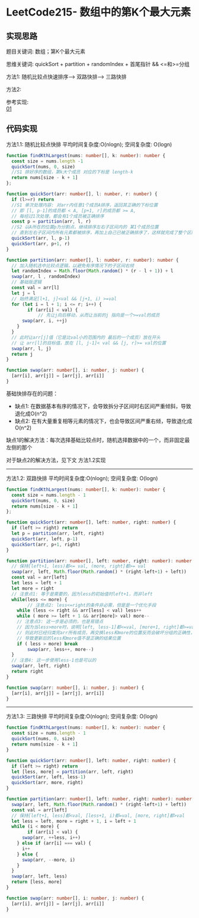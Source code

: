 # LeetCode215- 数组中的第K个最大元素

## 实现思路

题目关键词: 数组；第K个最大元素

思维关键词: quickSort + partition + randomIndex + 首尾指针 && <=和>=分组


方法1: 随机比较点快速排序--> 双路快排--> 三路快排

方法2: 


参考实现:  <br/>
[01 ]()



## 代码实现

方法1.1: 随机比较点快排  平均时间复杂度:O(nlogn); 空间复杂度: O(logn)

```ts
function findKthLargest(nums: number[], k: number): number {
  const size = nums.length -1 
  quickSort(nums, 0, size)
  //S1 排好序的数组，第k大个成员 对应的下标是 length-k
  return nums[size - k + 1]
};

function quickSort(arr: number[], l: number, r: number) {
  if (l>=r) return
  //S1 单次处理内容: 对arr内任意1个成员A排序，返回其正确的下标位置
  // 即 [l, p-1]的成员都 < A, [p+1, r]的成员都 >= A,
  // 每经过1次处理，都会有1个成员被正确排序
  const p = partition(arr, l, r)
  //S2 以A所在的位置p为分割点，继续排序左右子区间内的 某1个成员位置
  // 直到左右子区间内所有元素都被排序，再加上自己已被正确排序了，这样就完成了整个区间的排序
  quickSort(arr, l, p-1)
  quickSort(arr, p+1, r)
}

function partition(arr: number[], l: number, r: number): number {
  // 加入随机选中比较点逻辑，以避免有序情况下的子区间右倾
  let randomIndex = Math.floor(Math.random() * (r - l + 1)) + l
  swap(arr, l , randomIndex)
  // 基础版逻辑
  const val = arr[l]
  let j = l
  // 始终满足[l+1, j]<val && [j+1, i) >=val
  for (let i = l + 1; i <= r; i++) {
		if (arr[i] < val) {
			// 先让j向后移动，从而让当前的j 指向是一个>=val的成员
      swap(arr, i, ++j)
    }
  }
  // 此时让arr[j]值（它是比val小的范围内的 最后的一个成员）放在开头
  // 让 arr[l]的目标值，放在 [l, j-1]< val && [j, r]>= val的位置
  swap(arr, l, j)
  return j
}

function swap(arr: number[], i: number, j: number) {
  [arr[i], arr[j]] = [arr[j], arr[i]]
}
```

基础快排存在的问题：
  - 缺点1: 在数据基本有序的情况下，会导致拆分子区间时右区间严重倾斜，导致退化成O(n^2)
  - 缺点2: 在有大量重复相等元素的情况下，也会导致区间严重右倾，导致退化成O(n^2)

缺点1的解决方法：每次选择基础比较点时，随机选择数据中的一个，而非固定最左侧的那个

对于缺点2的解决方法，见下文 方法1.2实现

---------------------------------------------------------------
方法1.2: 双路快排  平均时间复杂度:O(nlogn); 空间复杂度: O(logn)

```ts
function findKthLargest(nums: number[], k: number): number {
  const size = nums.length - 1
  quickSort(nums, 0, size)
  return nums[size - k + 1]
};

function quickSort(arr: number[], left: number, right: number) {
  if (left >= right) return
  let p = partition(arr, left, right)
  quickSort(arr, left, p-1)
  quickSort(arr, p+1, right)
}

function partition(arr: number[], left: number, right: number): number {
  // 保持[left+1, less)都<= val, (more, right]都>= val
  swap(arr, left, Math.floor(Math.random() * (right-left+1) + left))
  const val = arr[left]
  let less = left + 1
  let more = right
  // 注意点1: 等于是需要的，因为less的初始值时left+1，而非left
  while(less <= more) {
		// 注意点2: less<=right的条件非必需，但是是一个优化手段
    while (less <= right && arr[less] < val) less++
    while ( more >= left + 1 && arr[more]> val) more--
    // 注意点3: 这一步是必须的，也是易错点
    // 因为当less>more时，说明[left, less-1]都<=val, [more+1, right]都>=val
    // 则此时已经归类完arr所有成员，再交换less和more的位置反而会破坏分组的正确性，
    // 导致更新后的less和more值不是正确的结果位置
    if ( less > more) break
		swap(arr, less++, more--)
  }
  // 注意4: 这一步使用less-1也是可以的
  swap(arr, left, right)
  return right
}

function swap(arr: number[], i: number, j: number) {
  [arr[i], arr[j]] = [arr[j], arr[i]]
}
```

---------------------------------------------------------------
方法1.3: 三路快排  平均时间复杂度:O(nlogn); 空间复杂度: O(logn)

```ts
function findKthLargest(nums: number[], k: number): number {
  const size = nums.length - 1
  quickSort(nums, 0, size)
  return nums[size - k + 1]
}

function quickSort(arr: number[], left: number, right: number) {
  if (left >= right) return
  let [less, more] = partition(arr, left, right)
  quickSort(arr, left, less-1)
  quickSort(arr, more, right)
}

function partition(arr: number[], left: number, right: number): number[] {
  swap(arr, left, Math.floor(Math.random() * (right-left+1) + left))
  const val = arr[left]
  // 保持[left+1, less]都<val, [less+1, i)都=val, [more, right]都>val
  let less = left, more = right + 1, i = left + 1
  while (i < more) {
		if (arr[i] < val) {
      swap(arr, ++less, i++)
    } else if (arr[i] === val) {
      i++
    } else {
      swap(arr, --more, i)
    }
  }
  swap(arr, left, less)
  return [less, more]
}

function swap(arr: number[], i: number, j: number) {
  [arr[i], arr[j]] = [arr[j], arr[i]]
}
```